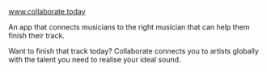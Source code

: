 www.collaborate.today

An app that connects musicians to the right musician that can help them finish their track. 

Want to finish that track today?
Collaborate connects you to artists globally with the talent you need to realise your ideal sound.


